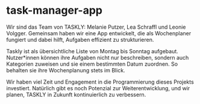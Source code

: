 # task-manager-app

Wir sind das Team von TASKLY: Melanie Putzer, Lea Schraffl und Leonie Volgger. Gemeinsam haben wir eine App entwickelt, die als Wochenplaner fungiert und dabei hilft, Aufgaben effizient zu strukturieren.

Taskly ist als übersichtliche Liste von Montag bis Sonntag aufgebaut. Nutzer*innen können ihre Aufgaben nicht nur beschreiben, sondern auch Kategorien zuweisen und sie einem bestimmten Datum zuordnen. So behalten sie ihre Wochenplanung stets im Blick.

Wir haben viel Zeit und Engagement in die Programmierung dieses Projekts investiert. Natürlich gibt es noch Potenzial zur Weiterentwicklung, und wir planen, TASKLY in Zukunft kontinuierlich zu verbessern.

